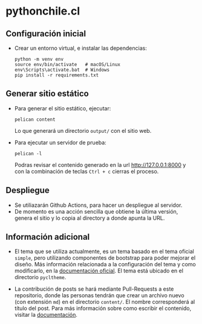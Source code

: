 # pythonchile.cl

## Configuración inicial

* Crear un entorno virtual, e instalar las dependencias:
  ```
  python -m venv env
  source env/bin/activate   # macOS/Linux
  env\Scripts\activate.bat  # Windows
  pip install -r requirements.txt
  ```

## Generar sitio estático

* Para generar el sitio estático, ejecutar:
  ```
  pelican content
  ```
  Lo que generará un directorio `output/` con el sitio web.

* Para ejecutar un servidor de prueba:
  ```
  pelican -l
  ```
  Podras revisar el contenido generado en la url  http://127.0.0.1:8000
  y con la combinación de teclas `Ctrl + c` cierras el proceso.

## Despliegue

* Se utiliazarán Github Actions, para hacer un despliegue al servidor.
* De momento es una acción sencilla que obtiene la última versión, genera el
  sitio y lo copia al directory a donde apunta la URL.


## Información adicional

* El tema que se utiliza actualmente, es un tema basado en el tema oficial
  `simple`, pero utilizando componentes de bootstrap para poder mejorar el
  diseño. Más información relacionada a la configuración del tema y como
  modificarlo, en la
  [documentación oficial](https://docs.getpelican.com/en/latest/themes.html).
  El tema está ubicado en el directorio `pycltheme`.

* La contribución de posts se hará mediante Pull-Requests a este repositorio,
  donde las personas tendrán que crear un archivo nuevo (con extensión `md`)
  en el directorio `content/`. El nombre corresponderá al título del post.
  Para más información sobre como escribir el contenido, visitar la
  [documentación](https://docs.getpelican.com/en/latest/content.html).
